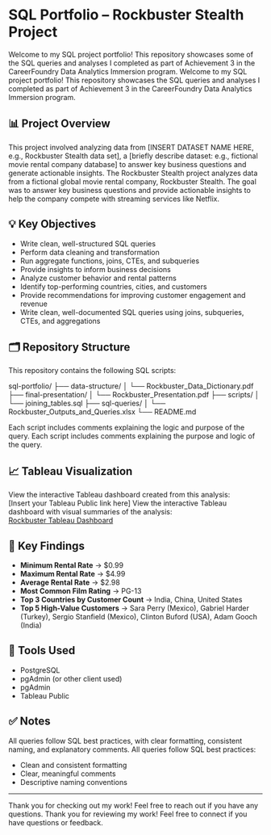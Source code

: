 # SQL Portfolio – Rockbuster Stealth Project

Welcome to my SQL project portfolio! This repository showcases some of the SQL queries and analyses I completed as part of Achievement 3 in the CareerFoundry Data Analytics Immersion program.
Welcome to my SQL project portfolio! This repository showcases the SQL queries and analyses I completed as part of Achievement 3 in the CareerFoundry Data Analytics Immersion program.

## 📊 Project Overview

This project involved analyzing data from [INSERT DATASET NAME HERE, e.g., Rockbuster Stealth data set], a [briefly describe dataset: e.g., fictional movie rental company database] to answer key business questions and generate actionable insights.
The Rockbuster Stealth project analyzes data from a fictional global movie rental company, Rockbuster Stealth. The goal was to answer key business questions and provide actionable insights to help the company compete with streaming services like Netflix.

## 💡 Key Objectives

- Write clean, well-structured SQL queries  
- Perform data cleaning and transformation  
- Run aggregate functions, joins, CTEs, and subqueries  
- Provide insights to inform business decisions
- Analyze customer behavior and rental patterns  
- Identify top-performing countries, cities, and customers  
- Provide recommendations for improving customer engagement and revenue  
- Write clean, well-documented SQL queries using joins, subqueries, CTEs, and aggregations

## 🗂 Repository Structure

This repository contains the following SQL scripts:

sql-portfolio/
├── data-structure/
│   └── Rockbuster_Data_Dictionary.pdf
├── final-presentation/
│   └── Rockbuster_Presentation.pdf
├── scripts/
│   └── joining_tables.sql
├── sql-queries/
│   └── Rockbuster_Outputs_and_Queries.xlsx
└── README.md



Each script includes comments explaining the logic and purpose of the query.
Each script includes comments explaining the purpose and logic of the query.

## 📈 Tableau Visualization

View the interactive Tableau dashboard created from this analysis:  
[Insert your Tableau Public link here]
View the interactive Tableau dashboard with visual summaries of the analysis:  
[Rockbuster Tableau Dashboard](https://public.tableau.com/app/profile/rhys.ingalls/viz/RockbusterPresentation_17457758804280/Sheet1?publish=yes)

## 📑 Key Findings

- **Minimum Rental Rate** → $0.99  
- **Maximum Rental Rate** → $4.99  
- **Average Rental Rate** → $2.98  
- **Most Common Film Rating** → PG-13  
- **Top 3 Countries by Customer Count** → India, China, United States  
- **Top 5 High-Value Customers** → Sara Perry (Mexico), Gabriel Harder (Turkey), Sergio Stanfield (Mexico), Clinton Buford (USA), Adam Gooch (India)

## 🔧 Tools Used

- PostgreSQL  
- pgAdmin (or other client used)  
- pgAdmin  
- Tableau Public

## ✅ Notes

All queries follow SQL best practices, with clear formatting, consistent naming, and explanatory comments.
All queries follow SQL best practices:
- Clean and consistent formatting  
- Clear, meaningful comments  
- Descriptive naming conventions

---

Thank you for checking out my work! Feel free to reach out if you have any questions.
Thank you for reviewing my work! Feel free to connect if you have questions or feedback.
